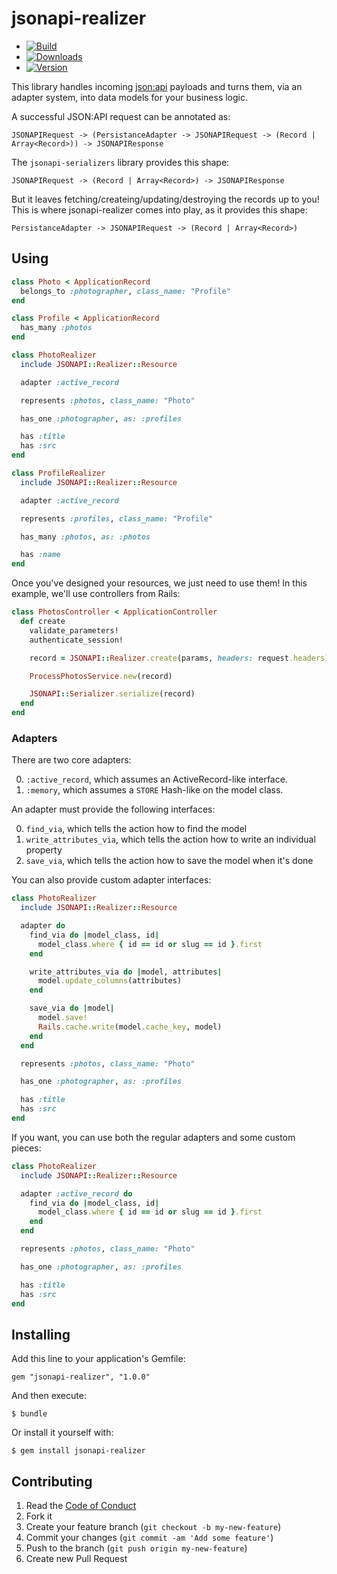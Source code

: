 # jsonapi-realizer

  - [![Build](http://img.shields.io/travis-ci/krainboltgreene/jsonapi-realizer.svg?style=flat-square)](https://travis-ci.org/krainboltgreene/jsonapi-realizer)
  - [![Downloads](http://img.shields.io/gem/dtv/jsonapi-realizer.svg?style=flat-square)](https://rubygems.org/gems/jsonapi-realizer)
  - [![Version](http://img.shields.io/gem/v/jsonapi-realizer.svg?style=flat-square)](https://rubygems.org/gems/jsonapi-realizer)


This library handles incoming [json:api](https://www.jsonapi.org) payloads and turns them, via an adapter system, into data models for your business logic.

A successful JSON:API request can be annotated as:

```
JSONAPIRequest -> (PersistanceAdapter -> JSONAPIRequest -> (Record | Array<Record>)) -> JSONAPIResponse
```

The `jsonapi-serializers` library provides this shape:

```
JSONAPIRequest -> (Record | Array<Record>) -> JSONAPIResponse
```

But it leaves fetching/createing/updating/destroying the records up to you! This is where jsonapi-realizer comes into play, as it provides this shape:

```
PersistanceAdapter -> JSONAPIRequest -> (Record | Array<Record>)
```


## Using

``` ruby
class Photo < ApplicationRecord
  belongs_to :photographer, class_name: "Profile"
end

class Profile < ApplicationRecord
  has_many :photos
end

class PhotoRealizer
  include JSONAPI::Realizer::Resource

  adapter :active_record

  represents :photos, class_name: "Photo"

  has_one :photographer, as: :profiles

  has :title
  has :src
end

class ProfileRealizer
  include JSONAPI::Realizer::Resource

  adapter :active_record

  represents :profiles, class_name: "Profile"

  has_many :photos, as: :photos

  has :name
end
```

Once you've designed your resources, we just need to use them! In this example, we'll use controllers from Rails:

``` ruby
class PhotosController < ApplicationController
  def create
    validate_parameters!
    authenticate_session!

    record = JSONAPI::Realizer.create(params, headers: request.headers)

    ProcessPhotosService.new(record)

    JSONAPI::Serializer.serialize(record)
  end
end
```

### Adapters

There are two core adapters:

  0. `:active_record`, which assumes an ActiveRecord-like interface.
  0. `:memory`, which assumes a `STORE` Hash-like on the model class.

An adapter must provide the following interfaces:

  0. `find_via`, which tells the action how to find the model
  0. `write_attributes_via`, which tells the action how to write an individual property
  0. `save_via`, which tells the action how to save the model when it's done

You can also provide custom adapter interfaces:

``` ruby
class PhotoRealizer
  include JSONAPI::Realizer::Resource

  adapter do
    find_via do |model_class, id|
      model_class.where { id == id or slug == id }.first
    end

    write_attributes_via do |model, attributes|
      model.update_columns(attributes)
    end

    save_via do |model|
      model.save!
      Rails.cache.write(model.cache_key, model)
    end
  end

  represents :photos, class_name: "Photo"

  has_one :photographer, as: :profiles

  has :title
  has :src
end
```

If you want, you can use both the regular adapters and some custom pieces:

``` ruby
class PhotoRealizer
  include JSONAPI::Realizer::Resource

  adapter :active_record do
    find_via do |model_class, id|
      model_class.where { id == id or slug == id }.first
    end
  end

  represents :photos, class_name: "Photo"

  has_one :photographer, as: :profiles

  has :title
  has :src
end
```

## Installing

Add this line to your application's Gemfile:

    gem "jsonapi-realizer", "1.0.0"

And then execute:

    $ bundle

Or install it yourself with:

    $ gem install jsonapi-realizer


## Contributing

  1. Read the [Code of Conduct](/CONDUCT.md)
  2. Fork it
  3. Create your feature branch (`git checkout -b my-new-feature`)
  4. Commit your changes (`git commit -am 'Add some feature'`)
  5. Push to the branch (`git push origin my-new-feature`)
  6. Create new Pull Request
